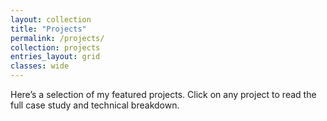 ```yaml
---
layout: collection
title: "Projects"
permalink: /projects/
collection: projects
entries_layout: grid
classes: wide
---
```


Here’s a selection of my featured projects. Click on any project to read the full case study and technical breakdown.